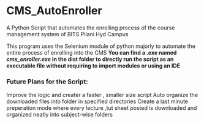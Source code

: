 # CMS_AutoEnroller
A Python Script that automates the enrolling process of the course management system of BITS Pilani Hyd Campus

This program uses the Selenium module of python majorly to automate the entire process of enrolling into the CMS
**You can find a .exe named *cms_enroller.exe* in the dist folder to directly run the script as an executable file without requiring to import modules or using an IDE**

### Future Plans for the Script:
 Improve the logic and creater a faster , smaller size script
 Auto organize the downloaded files into folder in specified directories
 Create a last minute preperation mode where every lecture ,tut sheet posted is downloaded and organized neatly into subject-wise folders
 

